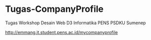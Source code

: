 # Tugas-CompanyProfile
Tugas Workshop Desain Web
D3 Informatika PENS PSDKU Sumenep

http://emmang.it.student.pens.ac.id/mycompanyprofile
